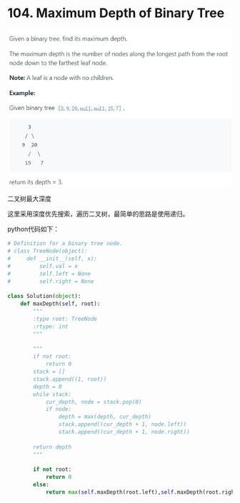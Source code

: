 # 104. Maximum Depth of Binary Tree

![image-20191106235759109](../../assets/image-20191106235759109.png)



二叉树最大深度

这里采用深度优先搜索，遍历二叉树，最简单的思路是使用递归。



python代码如下：

```python
# Definition for a binary tree node.
# class TreeNode(object):
#     def __init__(self, x):
#         self.val = x
#         self.left = None
#         self.right = None

class Solution(object):
    def maxDepth(self, root):
        """
        :type root: TreeNode
        :rtype: int
        """
        
        """
        if not root:
            return 0
        stack = []
        stack.append((1, root))
        depth = 0
        while stack:
            cur_depth, node = stack.pop(0)
            if node:
                depth = max(depth, cur_depth)
                stack.append((cur_depth + 1, node.left))
                stack.append((cur_depth + 1, node.right))
            
        return depth
        """      
        
        if not root:
            return 0
        else:
            return max(self.maxDepth(root.left),self.maxDepth(root.right)) + 1
```

